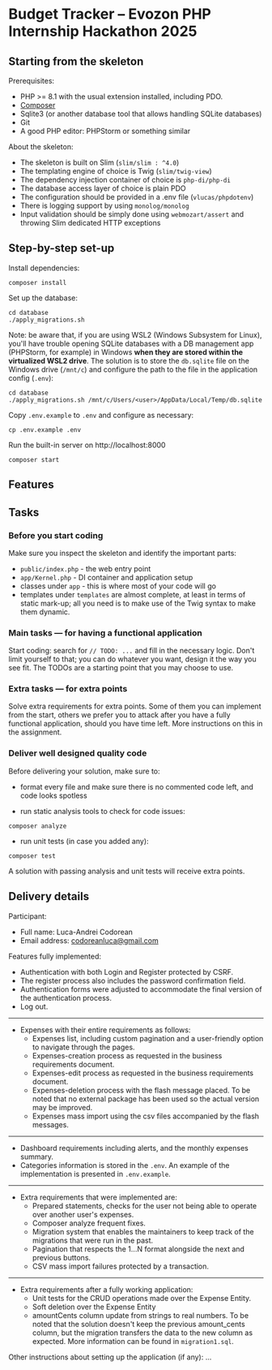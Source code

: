 # Budget Tracker – Evozon PHP Internship Hackathon 2025

## Starting from the skeleton

Prerequisites:

- PHP >= 8.1 with the usual extension installed, including PDO.
- [Composer](https://getcomposer.org/download)
- Sqlite3 (or another database tool that allows handling SQLite databases)
- Git
- A good PHP editor: PHPStorm or something similar

About the skeleton:

- The skeleton is built on Slim (`slim/slim : ^4.0`)
- The templating engine of choice is Twig (`slim/twig-view`)
- The dependency injection container of choice is `php-di/php-di`
- The database access layer of choice is plain PDO
- The configuration should be provided in a .env file (`vlucas/phpdotenv`)
- There is logging support by using `monolog/monolog`
- Input validation should be simply done using `webmozart/assert` and throwing Slim dedicated HTTP exceptions

## Step-by-step set-up

Install dependencies:

```
composer install
```

Set up the database:

```
cd database
./apply_migrations.sh
```

Note: be aware that, if you are using WSL2 (Windows Subsystem for Linux), you'll have trouble opening SQLite databases
with a DB management app (PHPStorm, for example) in Windows **when they are stored within the virtualized WSL2 drive**.
The solution is to store the `db.sqlite` file on the Windows drive (`/mnt/c`) and configure the path to the file in the
application config (`.env`):

```
cd database
./apply_migrations.sh /mnt/c/Users/<user>/AppData/Local/Temp/db.sqlite
```

Copy `.env.example` to `.env` and configure as necessary:

```
cp .env.example .env
```

Run the built-in server on http://localhost:8000

```
composer start
```

## Features

## Tasks

### Before you start coding

Make sure you inspect the skeleton and identify the important parts:

- `public/index.php` - the web entry point
- `app/Kernel.php` - DI container and application setup
- classes under `app` - this is where most of your code will go
- templates under `templates` are almost complete, at least in terms of static mark-up; all you need is to make use of
  the Twig syntax to make them dynamic.

### Main tasks — for having a functional application

Start coding: search for `// TODO: ...` and fill in the necessary logic. Don't limit yourself to that; you can do
whatever you want, design it the way you see fit. The TODOs are a starting point that you may choose to use.

### Extra tasks — for extra points

Solve extra requirements for extra points. Some of them you can implement from the start, others we prefer you to attack
after you have a fully functional application, should you have time left. More instructions on this in the assignment.

### Deliver well designed quality code

Before delivering your solution, make sure to:

- format every file and make sure there is no commented code left, and code looks spotless

- run static analysis tools to check for code issues:

```
composer analyze
```

- run unit tests (in case you added any):

```
composer test
```

A solution with passing analysis and unit tests will receive extra points.

## Delivery details

Participant:
- Full name: Luca-Andrei Codorean
- Email address: codoreanluca@gmail.com

Features fully implemented:

- Authentication with both Login and Register protected by CSRF.
- The register process also includes the password confirmation field.
- Authentication forms were adjusted to accommodate the final version of the authentication process.
- Log out.
- --
- Expenses with their entire requirements as follows:
  - Expenses list, including custom pagination and a user-friendly option to navigate through the pages.
  - Expenses-creation process as requested in the business requirements document.
  - Expenses-edit process as requested in the business requirements document.
  - Expenses-deletion process with the flash message placed. To be noted that no external package has been used so the actual version may be improved.
  - Expenses mass import using the csv files accompanied by the flash messages.
- --
- Dashboard requirements including alerts, and the monthly expenses summary.
- Categories information is stored in the ``.env``. An example of the implementation is presented in ``.env.example``.
- --
- Extra requirements that were implemented are:
  - Prepared statements, checks for the user not being able to operate over another user's expenses.
  - Composer analyze frequent fixes.
  - Migration system that enables the maintainers to keep track of the migrations that were run in the past.
  - Pagination that respects the 1...N format alongside the next and previous buttons.
  - CSV mass import failures protected by a transaction.
- -- 
- Extra requirements after a fully working application:
  - Unit tests for the CRUD operations made over the Expense Entity.
  - Soft deletion over the Expense Entity
  - amountCents column update from strings to real numbers. To be noted that the solution doesn't keep the previous amount_cents column, but the migration transfers the data to the new column as expected. More information can be found in ``migration1.sql``.

Other instructions about setting up the application (if any): ...
